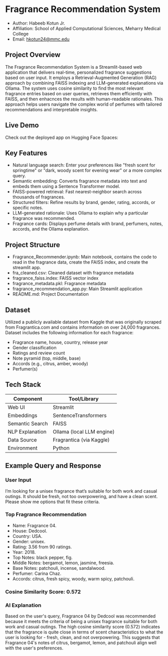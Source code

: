 # Fragrance Recommendation System
- Author: Habeeb Kotun Jr.
- Affiliation: School of Applied Computational Sciences, Meharry Medical College
- Email: hkotun24@mmc.edu

## Project Overview
The Fragrance Recommendation System is a Streamlit-based web application that delivers real-time, personalized fragrance suggestions based on user input. It employs a Retrieval-Augmented Generation (RAG) approach by combining FAISS indexing and LLM-generated explanations via Ollama. The system uses cosine similarity to find the most relevant fragrance entries based on user queries, retrieves them efficiently with FAISS, and then enhacnces the results with human-readable rationales. This approach helps users navigate the complex world of perfumes with tailored recommendations and interpretable insights.

## Live Demo
Check out the deployed app on Hugging Face Spaces:

## Key Features
- Natural language search: Enter your preferences like "fresh scent for springtime" or "dark, woody scent for evening wear" or a more complex query.
- Semantic embedding: Converts fragrance metadata into text and embeds them using a Sentence Transformer model.
- FAISS-powered retrieval: Fast nearest-neighbor search across thousands of fragrances.
- Structured filters: Refine results by brand, gender, rating, accords, or specific notes.
- LLM-generated rationale: Uses Ollama to explain why a particular fragrance was recommended.
- Fragrance cards: Displays perfume details with brand, perfumers, notes, accords, and the Ollama explanation.

## Project Structure
- Fragrance_Recommender.ipynb: Main notebook, contains the code to read in the fragrance data, create the FAISS index, and create the streamlit app.
- fra_cleaned.csv: Cleaned dataset with fragrance metadata
- fragrance_faiss.index: FAISS vector index
- fragrance_metadata.pkl: Fragrance metadata
- fragrance_recommendation_app.py: Main Streamlit application
- README.md: Project Documentation

## Dataset
Utilized a publicly available dataset from Kaggle that was originally scraped from Fragrantica.com and contains information on over 24,000 fragrances.
Dataset includes the following information for each fragrance:
- Fragrance name, house, country, release year
- Gender classification
- Ratings and review count
- Note pyramid (top, middle, base)
- Accords (e.g., citrus, amber, woody)
- Perfumer(s)

## Tech Stack
| Component       | Tool/Library              |
| --------------- | ------------------------- |
| Web UI          | Streamlit                 |
| Embeddings      | SentenceTransformers      |
| Semantic Search | FAISS                     |
| NLP Explanation | Ollama (local LLM engine) |
| Data Source     | Fragrantica (via Kaggle)  |
| Environment     | Python                    |

## Example Query and Response

### User Input
I’m looking for a unisex fragrance that’s suitable for both work and casual outings. It should be fresh, not too overpowering, and have a clean scent. Please show me options that fit these criteria.

### Top Fragrance Recommendation
- Name: Fragrance 04.
- House: Dedcool.
- Country: USA.
- Gender: unisex.
- Rating: 3.56 from 90 ratings.
- Year: 2018.
- Top Notes: black pepper, fig.
- Middle Notes: bergamot, lemon, jasmine, freesia.
- Base Notes: patchouli, incense, sandalwood.
- Perfumer: Carina Chaz.
- Accords: citrus, fresh spicy, woody, warm spicy, patchouli.

### Cosine Similarity Score: 0.572

### AI Explanation
Based on the user's query, Fragrance 04 by Dedcool was recommended because it meets the criteria of being a unisex fragrance suitable for both work and casual outings. The high cosine similarity score (0.572) indicates that the fragrance is quite close in terms of scent characteristics to what the user is looking for - fresh, clean, and not overpowering. This suggests that Fragrance 04's notes of citrus, bergamot, lemon, and patchouli align well with the user's preferences.
